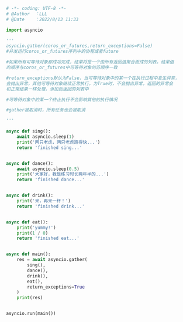 
<BlogInfo id="526" title="8.并发运行任务" author="白日梦想猿" pv=0 read_times=0 pre_cost_time="0分52秒" category="协程" tag_list="['协程']" create_time="2022.08.13 11:33:44" update_time="2022.08.13 11:50:49" />

```python
# -*- coding: UTF-8 -*-                            
# @Author  ：LLL                         
# @Date    ：2022/8/13 11:33  

import asyncio

'''
asyncio.gather(coros_or_futures,return_exceptions=False)
#并发运行coros_or_futures序列中的协程或者future

#如果所有可等待对象都成功完成，结果将是一个由所有返回值聚合而成的列表。结果值
的顺序与coros_or_futures中可等待对象的苏顺序一致

#return_exceptions默认为False，当可等待对象中的某一个在执行过程中发生异常，
会抛出异常，其他可等待对象继续正常执行，为True时，不会抛出异常，返回的异常会
和正常结果一样处理，添加到返回的列表中

#可等待对象中的某一个终止执行不会影响其他的执行情况

#gather被取消时，所有任务也会被取消

'''

async def sing():
    await asyncio.sleep(1)
    print('两只老虎，两只老虎跑得快...')
    return 'finished sing...'


async def dance():
    await asyncio.sleep(0.5)
    print('大家好，我是练习时长两年半的...')
    return 'finished dance...'


async def drink():
    print('来，再来一杯！')
    return 'finished drink...'


async def eat():
    print('yummy!')
    print(1 / 0)
    return 'finished eat...'


async def main():
    res = await asyncio.gather(
        sing(),
        dance(),
        drink(),
        eat(),
        return_exceptions=True
    )
    print(res)


asyncio.run(main())

```

